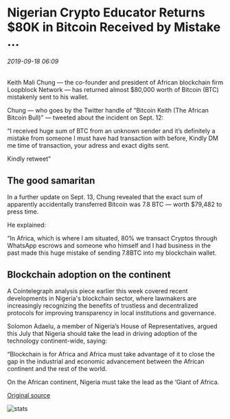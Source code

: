 # Nigerian Crypto Educator Returns $80K in Bitcoin Received by Mistake ...

###### 2019-09-18 06:09

Keith Mali Chung — the co-founder and president of African blockchain firm Loopblock Network — has returned almost $80,000 worth of Bitcoin (BTC) mistakenly sent to his wallet.

Chung — who goes by the Twitter handle of “Bitcoin Keith (The African Bitcoin Bull)” — tweeted about the incident on Sept. 12:

“I received huge sum of BTC from an unknown sender and it’s definitely a mistake from someone I must have had transaction with before, Kindly DM me time of transaction, your adress and exact digits sent.

Kindly retweet”

## The good samaritan

In a further update on Sept. 13, Chung revealed that the exact sum of apparently accidentally transferred Bitcoin was 7.8 BTC — worth $79,482 to press time.

He explained:

“In Africa, which is where I am situated, 80% we transact Cryptos through WhatsApp escrows and someone who himself and I had business in the past made this huge mistake of sending 7.8BTC into my blockchain wallet.

## Blockchain adoption on the continent

A Cointelegraph analysis piece earlier this week covered recent developments in Nigeria's blockchain sector, where lawmakers are increasingly recognizing the benefits of trustless and decentralized protocols for improving transparency in local institutions and governance.

Solomon Adaelu, a member of Nigeria’s House of Representatives, argued this July that Nigeria should take the lead in driving adoption of the technology continent-wide, saying:

“Blockchain is for Africa and Africa must take advantage of it to close the gap in the industrial and economic advancement between the African continent and the rest of the world.

On the African continent, Nigeria must take the lead as the ‘Giant of Africa.

[Original source](https://cointelegraph.com/news/nigerian-crypto-educator-returns-80k-in-bitcoin-received-by-mistake)

![stats](https://c.statcounter.com/11760860/0/a89fa40b/1/ "stats")